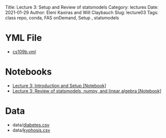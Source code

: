Title: Lecture 3: Setup and Review of statsmodels
Category: lectures
Date: 2021-01-29
Author: Eleni Kaxiras and Will Claybauch
Slug: lecture03
Tags: class repo, conda, FAS onDemand, Setup , statsmodels

# YML File
- [cs109b.yml]({static}cs109b.yml)
# Notebooks
- [Lecture 3: Introduction and Setup [Notebook]]({static}cs109b_lab1_A_intro_2021.ipynb)
- [Lecture 3: Review of statsmodels, numpy, and linear algebra [Notebook]]({static}cs109b_lab1_B_statsmod_2021.ipynb)
# Data
- data/[diabetes.csv]({static}data/diabetes.csv)
- data/[kyphosis.csv]({static}data/kyphosis.csv)
